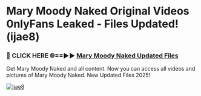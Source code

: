 # Mary Moody Naked Original Videos 0nlyFans Leaked - Files Updated! (ijae8)

<h3>🔴 CLICK HERE 🌐==►► <a href="https://tinyurl.com/up5wt9bj" rel="nofollow">Mary Moody Naked Updated Files</a></h3>

Get Mary Moody Naked and all content. Now you can access all videos and pictures of Mary Moody Naked. New Updated Files 2025!

[![ijae8](https://i.imgur.com/ABiUzMV.gif)](https://tinyurl.com/up5wt9bj)
